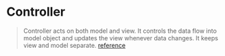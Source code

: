 # Controller

> Controller acts on both model and view. It controls the data flow into model object and updates the view whenever data changes. It keeps view and model separate. [reference](https://www.tutorialspoint.com/design_pattern/mvc_pattern.htm)